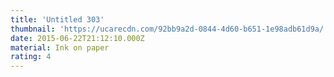 ```yaml
---
title: 'Untitled 303'
thumbnail: 'https://ucarecdn.com/92bb9a2d-0844-4d60-b651-1e98adb61d9a/'
date: 2015-06-22T21:12:10.000Z
material: Ink on paper
rating: 4
---
```

